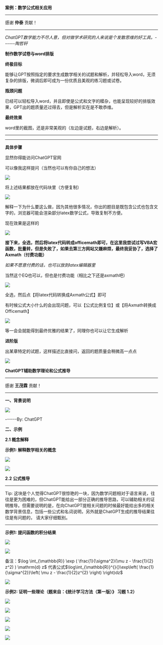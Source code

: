 **案例：数学公式相关应用**

  -----------------------------------------------------------------------
  感谢 **仲泰** 贡献！

  -----------------------------------------------------------------------

*ChatGPT数学能力不尽人意，但对做学术研究的人来说是个发散思维的好工具。------陶哲轩*

**制作数学试卷与word排版**

**终极目标**

能够让GPT按照指定的要求生成数学相关的试题和解析，并轻松导入word，无须复杂的排版，微调后即可成为一份优质且美观的练习题或试卷。

**瓶颈问题**

已经可以轻松导入word，并且即使是公式和文字的糅杂，也能呈现较好的排版效果，GPT出的题质量还过得去，但是解析实在是不敢恭维。

**最终效果**

word里的截图，还是非常美观的（左边是试题，右边是解析）。

  -------------------------------------------------------- ----------------------------------------------------------
  

  -------------------------------------------------------- ----------------------------------------------------------

**具体步骤**

显然你得能访问ChatGPT官网

可以像我这样提问（当然也可以有你自己的想法）

![](../img/folder3/media/image3.png)

将上述结果都放在代码块里（方便复制）

![](../img/folder3/media/image4.png)

解释一下为什么要这么做，因为其他很多情况，你出的题目是既包含公式也包含文字的，浏览器可能会渲染部分latex数学公式，导致复制不方便。

现在效果是这样的

![](../img/folder3/media/image5.png)

**接下来，全选，然后将latex代码转成officemath即可，在这里我尝试过写VBA宏函数，批量转，但是失败了，如果去第三方网站又嫌麻烦，最终我妥协了，选择了Axmath（付费功能）**

*如果不愿意付费的话，也可以放到latex编辑器里*

当然这个EQ也可以，但也是付费功能（相比之下还是axmath吧）

![](../img/folder3/media/image6.png)

全选，然后点【将latex代码转换成Axmath公式】即可

有时候公式大小什么的会出现问题，可以【公式比例复位】或【将Axmath转换成Officemath】

![](../img/folder3/media/image7.png)

等一会会就能得到最终优雅的结果了，同理你也可以让它生成解析

**进阶版**

出某章特定的试题，这样描述比直接问，返回的题质量会稍微高一点点

![](../img/folder3/media/image8.png)

**ChatGPT辅助数学理论和公式推导**

  -----------------------------------------------------------------------
  感谢 **王茂霖** 贡献！

  -----------------------------------------------------------------------

**一、背景说明**

![](../img/folder3/media/image9.png)

------By: ChatGPT

**二、示例**

**2.1 概念解释**

**示例1: 解释数学相关的概念**

![](../img/folder3/media/image10.png)

![](../img/folder3/media/image11.png)

**2.2 公式推导**

  ------------------------------------------------------------------------------------------------------------------------------------------------------------------------------------------------------------------------------------------------------------------------------------------------
  Tip:
  这块是个人觉得ChatGPT很惊艳的一块，因为数学问题相对于语言来说，往往是更为困难的，但ChatGPT能给出一部分正确的推导思路，可以辅助相关的证明推导。但需要说明的是，在向ChatGPT提相关问题的时候最好能给出多的相关数学背景信息，包括一些公式和名词说明，另外就是ChatGPT生成的推导结果往往是有问题的，
  请大家仔细甄别。

  ------------------------------------------------------------------------------------------------------------------------------------------------------------------------------------------------------------------------------------------------------------------------------------------------

**示例1: 提问函数的积分结果**

![](../img/folder3/media/image12.png)

![](../img/folder3/media/image13.png)

备注：\$\\log \\int\_{\\mathbb{R}} \\exp ( \\frac{1}{\\sigma\^2}(\\mu
z - \\frac{1}{2} z\^2) ) \\mathrm{d} z\$
代表公式$\log\int_{\mathbb{R}}^{}{}\exp\left( \frac{1}{\sigma^{2}}\left( \mu z - \frac{1}{2}z^{2} \right) \right)dz$

![](../img/folder3/media/image14.png)

**示例2: 证明一些理论（题来自：《统计学习方法（第一版）》 习题 1.2）**

![](../img/folder3/media/image15.png)

![](../img/folder3/media/image16.png)

![](../img/folder3/media/image17.png)

![](../img/folder3/media/image18.png)

![](../img/folder3/media/image19.png)
